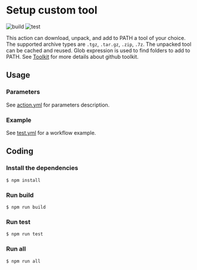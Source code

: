 # Setup custom tool

![build](workflows/build/badge.svg) ![test](workflows/test/badge.svg)

This action can download, unpack, and add to PATH a tool of your choice.
The supported archive types are `.tgz`, `.tar.gz`, `.zip`, `.7z`.
The unpacked tool can be cached and reused.
Glob expression is used to find folders to add to PATH.
See [Toolkit](https://github.com/actions/toolkit) for more details about github toolkit.

## Usage

### Parameters

See [action.yml](action.yml) for parameters description.

### Example

See [test.yml](.github/workflows/test.yml) for a workflow example.

## Coding

### Install the dependencies  
```
$ npm install
```

### Run build
```
$ npm run build
```

### Run test
```
$ npm run test
```

### Run all
```
$ npm run all
```